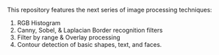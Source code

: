 This repository features the next series of image processing techniques:

1. RGB Histogram
2. Canny, Sobel, & Laplacian Border recognition filters
3. Filter by range & Overlay processing
4. Contour detection of basic shapes, text, and faces.
